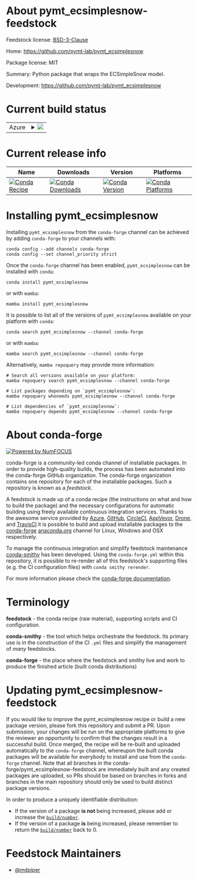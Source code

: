 About pymt_ecsimplesnow-feedstock
=================================

Feedstock license: [BSD-3-Clause](https://github.com/conda-forge/pymt_ecsimplesnow-feedstock/blob/main/LICENSE.txt)

Home: https://github.com/pymt-lab/pymt_ecsimplesnow

Package license: MIT

Summary: Python package that wraps the ECSimpleSnow model.

Development: https://github.com/pymt-lab/pymt_ecsimplesnow

Current build status
====================


<table>
    
  <tr>
    <td>Azure</td>
    <td>
      <details>
        <summary>
          <a href="https://dev.azure.com/conda-forge/feedstock-builds/_build/latest?definitionId=6731&branchName=main">
            <img src="https://dev.azure.com/conda-forge/feedstock-builds/_apis/build/status/pymt_ecsimplesnow-feedstock?branchName=main">
          </a>
        </summary>
        <table>
          <thead><tr><th>Variant</th><th>Status</th></tr></thead>
          <tbody><tr>
              <td>linux_64_python3.10.____cpython</td>
              <td>
                <a href="https://dev.azure.com/conda-forge/feedstock-builds/_build/latest?definitionId=6731&branchName=main">
                  <img src="https://dev.azure.com/conda-forge/feedstock-builds/_apis/build/status/pymt_ecsimplesnow-feedstock?branchName=main&jobName=linux&configuration=linux%20linux_64_python3.10.____cpython" alt="variant">
                </a>
              </td>
            </tr><tr>
              <td>linux_64_python3.11.____cpython</td>
              <td>
                <a href="https://dev.azure.com/conda-forge/feedstock-builds/_build/latest?definitionId=6731&branchName=main">
                  <img src="https://dev.azure.com/conda-forge/feedstock-builds/_apis/build/status/pymt_ecsimplesnow-feedstock?branchName=main&jobName=linux&configuration=linux%20linux_64_python3.11.____cpython" alt="variant">
                </a>
              </td>
            </tr><tr>
              <td>linux_64_python3.8.____cpython</td>
              <td>
                <a href="https://dev.azure.com/conda-forge/feedstock-builds/_build/latest?definitionId=6731&branchName=main">
                  <img src="https://dev.azure.com/conda-forge/feedstock-builds/_apis/build/status/pymt_ecsimplesnow-feedstock?branchName=main&jobName=linux&configuration=linux%20linux_64_python3.8.____cpython" alt="variant">
                </a>
              </td>
            </tr><tr>
              <td>linux_64_python3.9.____73_pypy</td>
              <td>
                <a href="https://dev.azure.com/conda-forge/feedstock-builds/_build/latest?definitionId=6731&branchName=main">
                  <img src="https://dev.azure.com/conda-forge/feedstock-builds/_apis/build/status/pymt_ecsimplesnow-feedstock?branchName=main&jobName=linux&configuration=linux%20linux_64_python3.9.____73_pypy" alt="variant">
                </a>
              </td>
            </tr><tr>
              <td>linux_64_python3.9.____cpython</td>
              <td>
                <a href="https://dev.azure.com/conda-forge/feedstock-builds/_build/latest?definitionId=6731&branchName=main">
                  <img src="https://dev.azure.com/conda-forge/feedstock-builds/_apis/build/status/pymt_ecsimplesnow-feedstock?branchName=main&jobName=linux&configuration=linux%20linux_64_python3.9.____cpython" alt="variant">
                </a>
              </td>
            </tr><tr>
              <td>osx_64_python3.10.____cpython</td>
              <td>
                <a href="https://dev.azure.com/conda-forge/feedstock-builds/_build/latest?definitionId=6731&branchName=main">
                  <img src="https://dev.azure.com/conda-forge/feedstock-builds/_apis/build/status/pymt_ecsimplesnow-feedstock?branchName=main&jobName=osx&configuration=osx%20osx_64_python3.10.____cpython" alt="variant">
                </a>
              </td>
            </tr><tr>
              <td>osx_64_python3.11.____cpython</td>
              <td>
                <a href="https://dev.azure.com/conda-forge/feedstock-builds/_build/latest?definitionId=6731&branchName=main">
                  <img src="https://dev.azure.com/conda-forge/feedstock-builds/_apis/build/status/pymt_ecsimplesnow-feedstock?branchName=main&jobName=osx&configuration=osx%20osx_64_python3.11.____cpython" alt="variant">
                </a>
              </td>
            </tr><tr>
              <td>osx_64_python3.8.____cpython</td>
              <td>
                <a href="https://dev.azure.com/conda-forge/feedstock-builds/_build/latest?definitionId=6731&branchName=main">
                  <img src="https://dev.azure.com/conda-forge/feedstock-builds/_apis/build/status/pymt_ecsimplesnow-feedstock?branchName=main&jobName=osx&configuration=osx%20osx_64_python3.8.____cpython" alt="variant">
                </a>
              </td>
            </tr><tr>
              <td>osx_64_python3.9.____73_pypy</td>
              <td>
                <a href="https://dev.azure.com/conda-forge/feedstock-builds/_build/latest?definitionId=6731&branchName=main">
                  <img src="https://dev.azure.com/conda-forge/feedstock-builds/_apis/build/status/pymt_ecsimplesnow-feedstock?branchName=main&jobName=osx&configuration=osx%20osx_64_python3.9.____73_pypy" alt="variant">
                </a>
              </td>
            </tr><tr>
              <td>osx_64_python3.9.____cpython</td>
              <td>
                <a href="https://dev.azure.com/conda-forge/feedstock-builds/_build/latest?definitionId=6731&branchName=main">
                  <img src="https://dev.azure.com/conda-forge/feedstock-builds/_apis/build/status/pymt_ecsimplesnow-feedstock?branchName=main&jobName=osx&configuration=osx%20osx_64_python3.9.____cpython" alt="variant">
                </a>
              </td>
            </tr>
          </tbody>
        </table>
      </details>
    </td>
  </tr>
</table>

Current release info
====================

| Name | Downloads | Version | Platforms |
| --- | --- | --- | --- |
| [![Conda Recipe](https://img.shields.io/badge/recipe-pymt_ecsimplesnow-green.svg)](https://anaconda.org/conda-forge/pymt_ecsimplesnow) | [![Conda Downloads](https://img.shields.io/conda/dn/conda-forge/pymt_ecsimplesnow.svg)](https://anaconda.org/conda-forge/pymt_ecsimplesnow) | [![Conda Version](https://img.shields.io/conda/vn/conda-forge/pymt_ecsimplesnow.svg)](https://anaconda.org/conda-forge/pymt_ecsimplesnow) | [![Conda Platforms](https://img.shields.io/conda/pn/conda-forge/pymt_ecsimplesnow.svg)](https://anaconda.org/conda-forge/pymt_ecsimplesnow) |

Installing pymt_ecsimplesnow
============================

Installing `pymt_ecsimplesnow` from the `conda-forge` channel can be achieved by adding `conda-forge` to your channels with:

```
conda config --add channels conda-forge
conda config --set channel_priority strict
```

Once the `conda-forge` channel has been enabled, `pymt_ecsimplesnow` can be installed with `conda`:

```
conda install pymt_ecsimplesnow
```

or with `mamba`:

```
mamba install pymt_ecsimplesnow
```

It is possible to list all of the versions of `pymt_ecsimplesnow` available on your platform with `conda`:

```
conda search pymt_ecsimplesnow --channel conda-forge
```

or with `mamba`:

```
mamba search pymt_ecsimplesnow --channel conda-forge
```

Alternatively, `mamba repoquery` may provide more information:

```
# Search all versions available on your platform:
mamba repoquery search pymt_ecsimplesnow --channel conda-forge

# List packages depending on `pymt_ecsimplesnow`:
mamba repoquery whoneeds pymt_ecsimplesnow --channel conda-forge

# List dependencies of `pymt_ecsimplesnow`:
mamba repoquery depends pymt_ecsimplesnow --channel conda-forge
```


About conda-forge
=================

[![Powered by
NumFOCUS](https://img.shields.io/badge/powered%20by-NumFOCUS-orange.svg?style=flat&colorA=E1523D&colorB=007D8A)](https://numfocus.org)

conda-forge is a community-led conda channel of installable packages.
In order to provide high-quality builds, the process has been automated into the
conda-forge GitHub organization. The conda-forge organization contains one repository
for each of the installable packages. Such a repository is known as a *feedstock*.

A feedstock is made up of a conda recipe (the instructions on what and how to build
the package) and the necessary configurations for automatic building using freely
available continuous integration services. Thanks to the awesome service provided by
[Azure](https://azure.microsoft.com/en-us/services/devops/), [GitHub](https://github.com/),
[CircleCI](https://circleci.com/), [AppVeyor](https://www.appveyor.com/),
[Drone](https://cloud.drone.io/welcome), and [TravisCI](https://travis-ci.com/)
it is possible to build and upload installable packages to the
[conda-forge](https://anaconda.org/conda-forge) [anaconda.org](https://anaconda.org/)
channel for Linux, Windows and OSX respectively.

To manage the continuous integration and simplify feedstock maintenance
[conda-smithy](https://github.com/conda-forge/conda-smithy) has been developed.
Using the ``conda-forge.yml`` within this repository, it is possible to re-render all of
this feedstock's supporting files (e.g. the CI configuration files) with ``conda smithy rerender``.

For more information please check the [conda-forge documentation](https://conda-forge.org/docs/).

Terminology
===========

**feedstock** - the conda recipe (raw material), supporting scripts and CI configuration.

**conda-smithy** - the tool which helps orchestrate the feedstock.
                   Its primary use is in the construction of the CI ``.yml`` files
                   and simplify the management of *many* feedstocks.

**conda-forge** - the place where the feedstock and smithy live and work to
                  produce the finished article (built conda distributions)


Updating pymt_ecsimplesnow-feedstock
====================================

If you would like to improve the pymt_ecsimplesnow recipe or build a new
package version, please fork this repository and submit a PR. Upon submission,
your changes will be run on the appropriate platforms to give the reviewer an
opportunity to confirm that the changes result in a successful build. Once
merged, the recipe will be re-built and uploaded automatically to the
`conda-forge` channel, whereupon the built conda packages will be available for
everybody to install and use from the `conda-forge` channel.
Note that all branches in the conda-forge/pymt_ecsimplesnow-feedstock are
immediately built and any created packages are uploaded, so PRs should be based
on branches in forks and branches in the main repository should only be used to
build distinct package versions.

In order to produce a uniquely identifiable distribution:
 * If the version of a package **is not** being increased, please add or increase
   the [``build/number``](https://docs.conda.io/projects/conda-build/en/latest/resources/define-metadata.html#build-number-and-string).
 * If the version of a package **is** being increased, please remember to return
   the [``build/number``](https://docs.conda.io/projects/conda-build/en/latest/resources/define-metadata.html#build-number-and-string)
   back to 0.

Feedstock Maintainers
=====================

* [@mdpiper](https://github.com/mdpiper/)

